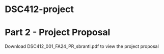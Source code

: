 # DSC412-project

# Part 2 - Project Proposal

Download DSC412_001_FA24_PR_sbrantl.pdf to view the project proposal
